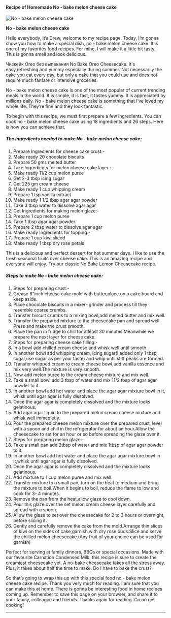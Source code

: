             

#### Recipe of Homemade No - bake melon cheese cake

![No - bake melon cheese cake](https://img-global.cpcdn.com/recipes/ebdb22915cc71f91/751x532cq70/no-bake-melon-cheese-cake-recipe-main-photo.jpg)

**No - bake melon cheese cake**

Hello everybody, it’s Drew, welcome to my recipe page. Today, I’m gonna show you how to make a special dish, no - bake melon cheese cake. It is one of my favorites food recipes. For mine, I will make it a little bit tasty. This is gonna smell and look delicious.

Чизкейк Oreo без выпекания No Bake Oreo Cheesecake. It's easy,refreshing and yummy especially during summer. Not necessarily the cake you eat every day, but only a cake that you could use and does not require much fanfare or intensive groceries.

No - bake melon cheese cake is one of the most popular of current trending meals in the world. It is simple, it is fast, it tastes yummy. It is appreciated by millions daily. No - bake melon cheese cake is something that I’ve loved my whole life. They’re fine and they look fantastic.

To begin with this recipe, we must first prepare a few ingredients. You can cook no - bake melon cheese cake using 18 ingredients and 26 steps. Here is how you can achieve that.

##### The ingredients needed to make No - bake melon cheese cake:

1.  Prepare Ingredients for cheese cake crust:-
2.  Make ready 20 chocolate biscuits
3.  Prepare 50 gms melted butter
4.  Take Ingredients for melon cheese cake layer :-
5.  Make ready 11/2 cup melon puree
6.  Get 2-3 tbsp icing sugar
7.  Get 225 gm cream cheese
8.  Make ready 1 cup whipping cream
9.  Prepare 1 tsp vanilla extract
10.  Make ready 1 1/2 tbsp agar agar powder
11.  Take 3 tbsp water to dissolve agar agar
12.  Get Ingredients for making melon glaze:-
13.  Prepare 1 cup melon puree
14.  Take 1 tbsp agar agar powder
15.  Prepare 2 tbsp water to dissolve agar agar
16.  Make ready Ingredients for topping:-
17.  Prepare 1 cup kiwi sliced
18.  Make ready 1 tbsp dry rose petals

This is a delicious and perfect dessert for hot summer days. I like to use the fresh seasonal fruits over cheese cake. This is an amazing recipe and everyone will enjoy. Try our classic No Bake Lemon Cheesecake recipe.

##### Steps to make No - bake melon cheese cake:

1.  Steps for preparing crust:-
2.  Grease 8"inch cheese cake mold with butter,place on a cake board and keep aside.
3.  Place chocolate biscuits in a mixer- grinder and process till they resemble coarse crumbs.
4.  Transfer biscuit crumbs to a mixing bowl,add melted butter and mix well.
5.  Transfer the prepared mixture to the cheesecake pan and spread well. Press and make the crust smooth.
6.  Place the pan in fridge to chill for atleast 30 minutes.Meanwhile we prepare the next layer for cheese cake.
7.  Steps for preparing cheese cake filling:-
8.  In a bowl add chilled cream cheese and whisk well until smooth.
9.  In another bowl add whipping cream, icing sugar(I added only 1 tbsp sugar,use sugar as per your taste) and whip until stiff peaks are formed.
10.  Transfer whipped cream to cream cheese bowl,add vanilla essence and mix very well.The mixture is very smooth.
11.  Now add melon puree to the cream cheese mixture and mix well.
12.  Take a small bowl add 3 tbsp of water and mix 11/2 tbsp of agar agar powder to it.
13.  In another bowl add hot water and place the agar agar mixture bowl in it, whisk until agar agar is fully dissolved.
14.  Once the agar agar is completely dissolved and the mixture looks gelatinous.
15.  Add agar agar liquid to the prepared melon cream cheese mixture and whisk well immedietly.
16.  Pour the prepared cheese melon mixture over the prepared crust, level with a spoon and chill in the refrigerator for about an hour.Allow the cheesecake to set for an hour or so before spreading the glaze over it.
17.  Steps for preparing melon glaze:-
18.  Take a small pan add 2tbsp of water and mix 1tbsp of agar agar powder to it.
19.  In another bowl add hot water and place the agar agar mixture bowl in it,whisk until agar agar is fully dissolved.
20.  Once the agar agar is completely dissolved and the mixture looks gelatinous.
21.  Add mixture to 1 cup melon puree and mix well.
22.  Transfer mixture to a small pan, turn on the heat to medium and bring the mixture to boil.When it begins to boil, reduce the flame to low and cook for 3- 4 minutes.
23.  Remove the pan from the heat,allow glaze to cool down.
24.  Pour this glaze over the set melon cream cheese layer carefully and spread with a spoon.
25.  Allow the glaze to set over the cheesecake for 2 to 3 hours or overnight, before slicing it.
26.  Gently and carefully remove the cake from the mold.Arrange thin slices of kiwi on the sides of cake,garnish with dry rose buds.Slice and serve the chillled melon cheesecake.(Any fruit of your choice can be used for garnish)

Perfect for serving at family dinners, BBQs or special occasions. Made with our favourite Carnation Condensed Milk, this recipe is sure to create the creamiest cheesecake yet. A no-bake cheesecake takes all the stress away. Plus, it takes about half the time to make. Do I have to bake the crust?

So that’s going to wrap this up with this special food no - bake melon cheese cake recipe. Thank you very much for reading. I am sure that you can make this at home. There is gonna be interesting food in home recipes coming up. Remember to save this page on your browser, and share it to your family, colleague and friends. Thanks again for reading. Go on get cooking!

* * *